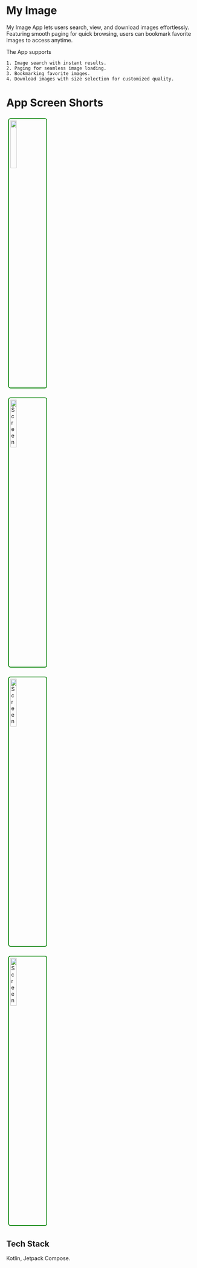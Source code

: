 
# My Image

My Image App lets users search, view, and download images effortlessly. Featuring smooth paging for quick browsing, users can bookmark favorite images to access anytime.

The App supports 

    1. Image search with instant results.
    2. Paging for seamless image loading.  
    3. Bookmarking favorite images. 
    4. Download images with size selection for customized quality.

# App Screen Shorts

<p style="white-space: nowrap; overflow-x: auto;">
  <img src="https://github.com/user-attachments/assets/f7bd750a-ae0d-42af-bda8-9b47451f5761"
       alt="Screenshot 3"
       style="width: 18%; margin: 1%; border: 2px solid green; border-radius: 6px; padding: 4px; display: inline-block;" />

  <img src="https://github.com/user-attachments/assets/a9436508-153b-4756-8641-0952c48c42c5"
       alt="Screenshot 4"
       style="width: 18%; margin: 1%; border: 2px solid green; border-radius: 6px; padding: 4px; display: inline-block;" />

  <img src="https://github.com/user-attachments/assets/33ca2d1c-b465-4906-b04d-19a833069032"
       alt="Screenshot 1"
       style="width: 18%; margin: 1%; border: 2px solid green; border-radius: 6px; padding: 4px; display: inline-block;" />

  <img src="https://github.com/user-attachments/assets/cd0b9f90-3746-45a8-ba66-d5d3bcdf64b8"
       alt="Screenshot 2"
       style="width: 18%; margin: 1%; border: 2px solid green; border-radius: 6px; padding: 4px; display: inline-block;" />
</p>










## Tech Stack

Kotlin, Jetpack Compose.

